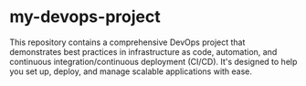 # my-devops-project
This repository contains a comprehensive DevOps project that demonstrates best practices in infrastructure as code, automation, and continuous integration/continuous deployment (CI/CD). It's designed to help you set up, deploy, and manage scalable applications with ease.

